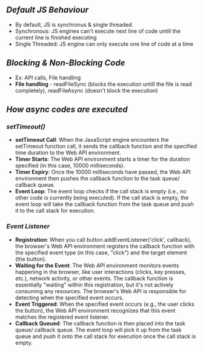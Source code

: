 ## _Default JS Behaviour_
- By default, JS is synchronus & single threaded.
- Synchronous: JS engines can't execute next line of code untill the current line is finished executing
- Single Threaded: JS engine can only execute one line of code at a time 

## _Blocking & Non-Blocking Code_
- Ex: API calls, File handling
- **File handling** - readFileSync (blocks the execution untill the file is read completely), readFileAsync (doesn't block the execution)

## _How async codes are executed_

### _setTimeout()_
- **setTimeout Call**: When the JavaScript engine encounters the setTimeout function call, it sends the callback function and the specified time duration to the Web API environment.
- **Timer Starts**: The Web API environment starts a timer for the duration specified (in this case, 10000 milliseconds).
- **Timer Expiry**: Once the 10000 milliseconds have passed, the Web API environment then pushes the callback function to the task queue/ callback queue.
- **Event Loop**: The event loop checks if the call stack is empty (i.e., no other code is currently being executed). If the call stack is empty, the event loop will take the callback function from the task queue and push it to the call stack for execution.

### _Event Listener_
- **Registration**: When you call button.addEventListener('click', callback), the browser's Web API environment registers the callback function with the specified event type (in this case, "click") and the target element (the button).
- **Waiting for the Event**: The Web API environment monitors events happening in the browser, like user interactions (clicks, key presses, etc.), network activity, or other events. The callback function is essentially "waiting" within this registration, but it's not actively consuming any resources. The browser's Web API is responsible for detecting when the specified event occurs.
- **Event Triggered**: When the specified event occurs (e.g., the user clicks the button), the Web API environment recognizes that this event matches the registered event listener.
- **Callback Queued**: The callback function is then placed into the task queue/ callback queue. The event loop will pick it up from the task queue and push it onto the call stack for execution once the call stack is empty.




